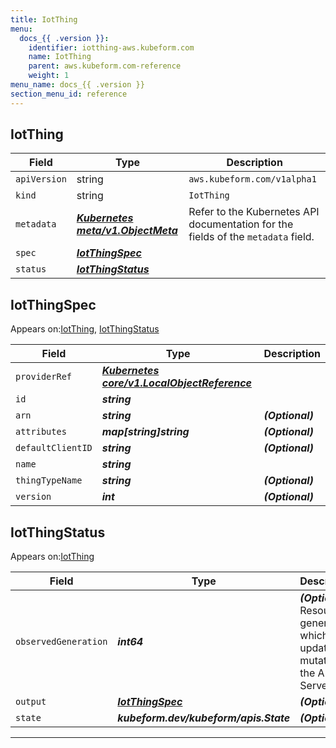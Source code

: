 ```yaml
---
title: IotThing
menu:
  docs_{{ .version }}:
    identifier: iotthing-aws.kubeform.com
    name: IotThing
    parent: aws.kubeform.com-reference
    weight: 1
menu_name: docs_{{ .version }}
section_menu_id: reference
---
```


## IotThing
| Field | Type | Description |
| ------ | ----- | ----------- |
| `apiVersion` | string | `aws.kubeform.com/v1alpha1` |
|    `kind` | string | `IotThing` |
| `metadata` | ***[Kubernetes meta/v1.ObjectMeta](https://kubernetes.io/docs/reference/generated/kubernetes-api/v1.13/#objectmeta-v1-meta)***|Refer to the Kubernetes API documentation for the fields of the `metadata` field.|
| `spec` | ***[IotThingSpec](#IotThingSpec)***||
| `status` | ***[IotThingStatus](#IotThingStatus)***||
## IotThingSpec

Appears on:[IotThing](#IotThing), [IotThingStatus](#IotThingStatus)

| Field | Type | Description |
| ------ | ----- | ----------- |
| `providerRef` | ***[Kubernetes core/v1.LocalObjectReference](https://kubernetes.io/docs/reference/generated/kubernetes-api/v1.13/#localobjectreference-v1-core)***||
| `id` | ***string***||
| `arn` | ***string***| ***(Optional)*** |
| `attributes` | ***map[string]string***| ***(Optional)*** |
| `defaultClientID` | ***string***| ***(Optional)*** |
| `name` | ***string***||
| `thingTypeName` | ***string***| ***(Optional)*** |
| `version` | ***int***| ***(Optional)*** |
## IotThingStatus

Appears on:[IotThing](#IotThing)

| Field | Type | Description |
| ------ | ----- | ----------- |
| `observedGeneration` | ***int64***| ***(Optional)*** Resource generation, which is updated on mutation by the API Server.|
| `output` | ***[IotThingSpec](#IotThingSpec)***| ***(Optional)*** |
| `state` | ***kubeform.dev/kubeform/apis.State***| ***(Optional)*** |
---

